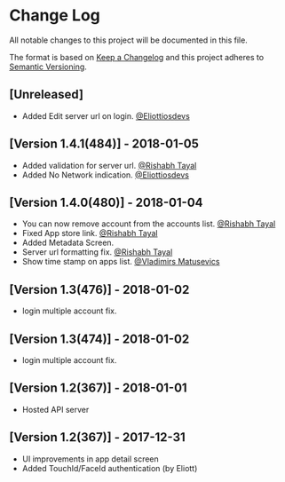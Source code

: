 # Change Log
All notable changes to this project will be documented in this file.

The format is based on [Keep a Changelog](http://keepachangelog.com/)
and this project adheres to [Semantic Versioning](http://semver.org/).

## [Unreleased]
- Added Edit server url on login. [@Eliottiosdevs](https://github.com/Eliottiosdevs)

## [Version 1.4.1(484)] - 2018-01-05
- Added validation for server url. [@Rishabh Tayal](https://github.com/RishabhTayal)
- Added No Network indication. [@Eliottiosdevs](https://github.com/Eliottiosdevs)

## [Version 1.4.0(480)] - 2018-01-04
- You can now remove account from the accounts list. [@Rishabh Tayal](https://github.com/RishabhTayal)
- Fixed App store link. [@Rishabh Tayal](https://github.com/RishabhTayal)
- Added Metadata Screen.
- Server url formatting fix. [@Rishabh Tayal](https://github.com/RishabhTayal)
- Show time stamp on apps list. [@Vladimirs Matusevics](https://github.com/vlondon)

## [Version 1.3(476)] - 2018-01-02
- login multiple account fix.

## [Version 1.3(474)] - 2018-01-02
- login multiple account fix.

## [Version 1.2(367)] - 2018-01-01
- Hosted API server

## [Version 1.2(367)] - 2017-12-31
- UI improvements in app detail screen
- Added TouchId/FaceId authentication (by Eliott)
